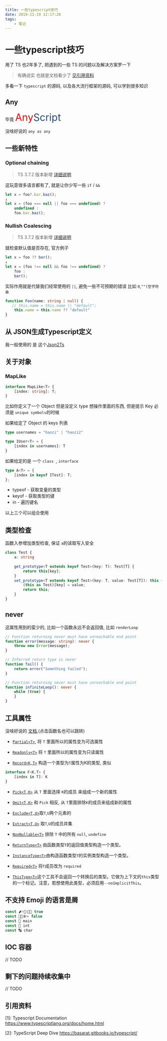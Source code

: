 ```yaml
---
title: 一些typescript技巧
date: 2019-11-19 12:17:20
tags:
	- 笔记
---
```




# 一些typescript技巧

用了 TS 也2年多了, 把遇到的一些 TS 的问题以及解决方案罗一下

> 有确说实 也就是文档看少了 [见引用资料](#引用资料)

多看一下 `typescript` 的源码, 以及各大流行框架的源码, 可以学到很多知识

<!--more-->

## Any

毕竟 <span style="font-size:2rem;color: #294E80"><span style="color: red">Any</span>Script</span>

没啥好说的 `any as any`



## 一些新特性

### Optional chaining

> TS 3.7.2 版本新增 [详细说明](https://www.typescriptlang.org/docs/handbook/release-notes/typescript-3-7.html#optional-chaining)

这玩意很多语言都有了,  就是让你少写一些 `if` / `&&`

```typescript
let x = foo?.bar.baz();
↓
let x = (foo === null || foo === undefined) ?
    undefined :
    foo.bar.baz();
```

### Nullish Coalescing

> TS 3.7.2 版本新增 [详细说明](https://www.typescriptlang.org/docs/handbook/release-notes/typescript-3-7.html#nullish-coalescing)

就检查默认值是否存在, 官方例子

```typescript
let x = foo ?? bar();
↓
let x = (foo !== null && foo !== undefined) ?
    foo :
    bar();
```

实际作用就是代替我们经常使用的 `||`, 避免一些不可预期的错误 比如 `0`,`""(空字符串`

```typescript
function Foo(name: string | null) {
   // this.name = this.name || "default";
    this.name = this.name ?? "default"
}
```

## 从 JSON生成Typescript定义

我一般使用的 是 这个[Json2Ts](http://json2ts.com/)

## 关于对象

### MapLike

```typescript
interface MapLike<T> {
    [index: string]: T;
}
```

比如你定义了一个 Object 但是没定义 type 想操作里面的东西, 但是提示 Key 必须是 `unique symbols`的时候



如果给定了 Object 的 keys 列表

```typescript
type usernames = "haozi" | "haozi2"

type IUser<T> = {
    [index in usernames]: T
}
```



如果给定的是 一个 `class `,  `interface`



```typescript
type A<T> = {
    [index in keyof ITest]: T;
};
```

* typeof - 获取变量的类型
* keyof - 获取类型的键
* in - 遍历键名

以上三个可以组合使用

## 类型检查

函数入参增加类型检查, 保证 `a`的读取写入安全

```typescript
class Test {
	a: string 
    
    get_prototype<T extends keyof Test>(key: T): Test[T] {
        return this[key];
    }
    set_prototype<T extends keyof Test>(key: T, value: Test[T]): this {
        (this as Test)[key] = value;
        return this;
    }
}
```

## never

这属性用到的蛮少的, 比如一个函数永远不会返回值, 比如 `renderLoop`

```typescript
// Function returning never must have unreachable end point
function error(message: string): never {
    throw new Error(message);
}

// Inferred return type is never
function fail() {
    return error("Something failed");
}

// Function returning never must have unreachable end point
function infiniteLoop(): never {
    while (true) {
    }
}
```



## 工具属性

没啥好说的 [文档](https://www.typescriptlang.org/docs/handbook/utility-types.html),(点击函数名也可以跳转)

* [`Partial<T>`](https://www.typescriptlang.org/docs/handbook/utility-types.html#partialt),  将 `T` 里面所以的属性变为可选属性

* [`Readonly<T>`](https://www.typescriptlang.org/docs/handbook/utility-types.html#readonlyt) 将 `T` 里面所以的属性变为只读属性

* [`Record<K,T>`](https://www.typescriptlang.org/docs/handbook/utility-types.html#recordkt) 构造一个类型为`T`属性为K的类型, 类似



```typescript
interface F<K,T> {
    [index in T]: K
}
```


* [`Pick<T,K>`](https://www.typescriptlang.org/docs/handbook/utility-types.html#picktk) 从 `T` 里面选择 `K`的成员 来组成一个新的属性

* [`Omit<T,K>`](https://www.typescriptlang.org/docs/handbook/utility-types.html#omittk) 和 `Pick` 相反,  从 `T`里面排除`K`的成员来组成新的属性 

* [`Exclude<T,U>`](https://www.typescriptlang.org/docs/handbook/utility-types.html#excludetu)取`T`,`U`两个元素的

* [`Extract<T,U>`](https://www.typescriptlang.org/docs/handbook/utility-types.html#extracttu) 取`T`,`U`的成员并集

* [`NonNullable<T>`](https://www.typescriptlang.org/docs/handbook/utility-types.html#nonnullablet) 排除 `T` 中的所有 `null`, `undefine`

* [`ReturnType<T>`](https://www.typescriptlang.org/docs/handbook/utility-types.html#returntypet) 由函数类型`T`的返回值类型构造一个类型。

* [`InstanceType<T>`](https://www.typescriptlang.org/docs/handbook/utility-types.html#instancetypet)由构造函数类型`T`的实例类型构造一个类型。

* [`Required<T>`](https://www.typescriptlang.org/docs/handbook/utility-types.html#requiredt) 将`T`成员改为 `required`

* [`ThisType<T>`](https://www.typescriptlang.org/docs/handbook/utility-types.html#thistypet)这个工具不会返回一个转换后的类型。它做为上下文的`this`类型的一个标记。注意，若想使用此类型，必须启用`--noImplicitThis`。



## 不支持 Emoji 的语言是屑

```typescript
const 🌶️💦💉💧🐂🍺 true
const 👴👀⑧⭐️ false
const 🍜 main
const 🔢 int
const 🔠 char
```

## IOC 容器

// TODO

## 剩下的问题持续收集中

// TODO

## 引用资料

[1]: Typescript Documentation https://www.typescriptlang.org/docs/home.html

[2]: TypeScript Deep Dive https://basarat.gitbooks.io/typescript/